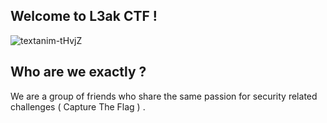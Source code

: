## Welcome to L3ak CTF !

![textanim-tHvjZ](https://github.com/L3AK-TEAM/.github/assets/102762345/1ba4c4fc-22e6-48a6-8e13-172bc34b80fb)


## Who are we exactly ?

We are a group of friends who share the same passion for security related challenges ( Capture The Flag ) . 

